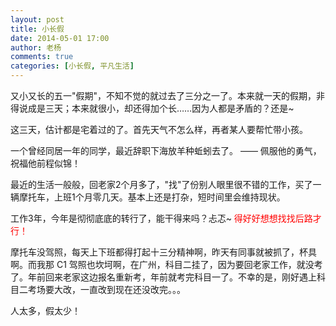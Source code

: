 ```yaml
---
layout: post
title: 小长假
date: 2014-05-01 17:00
author: 老杨
comments: true
categories: [小长假, 平凡生活]
---
```

又小又长的五一"假期"，不知不觉的就过去了三分之一了。本来就一天的假期，非得说成是三天；本来就很小，却还得加个长……因为人都是矛盾的？还是~
<!--more-->
这三天，估计都是宅着过的了。首先天气不怎么样，再者某人要帮忙带小孩。

一个曾经同居一年的同学，最近辞职下海放羊种蚯蚓去了。 —— 佩服他的勇气，祝福他前程似锦！

最近的生活一般般，回老家2个月多了，"找"了份别人眼里很不错的工作，买了一辆摩托车，上班1个月零几天。基本上还是打杂，短时间里会维持现状。

工作3年，今年是彻彻底底的转行了，能干得来吗？忐忑~ <span style="color: #ff0000;">得好好想想找找后路才行！</span>

摩托车没驾照，每天上下班都得打起十三分精神啊，昨天有同事就被抓了，杯具啊。而我那 C1 驾照也坎坷啊，在广州，科目二挂了，因为要回老家工作，就没考了。年前回来老家这边报名重新考，年前就考完科目一了。不幸的是，刚好遇上科目二考场要大改，一直改到现在还没改完。。。

人太多，假太少！
